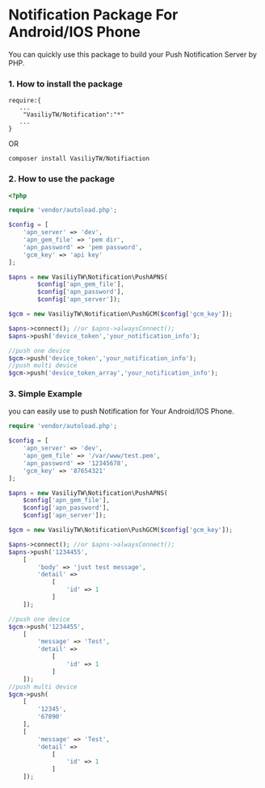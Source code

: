 # Notification Package For Android/IOS Phone

You can quickly use this package to build your Push Notification Server by PHP.

### 1. How to install the package

```
require:{
   ...
    "VasiliyTW/Notification":"*"
   ...
}
```
OR 
```
composer install VasiliyTW/Notifiaction
```

### 2. How to use the package 

```php
<?php

require 'vendor/autoload.php';

$config = [
    'apn_server' => 'dev',
    'apn_gem_file' => 'pem dir',
    'apn_password' => 'pem password',
    'gcm_key' => 'api key'
];

$apns = new VasiliyTW\Notification\PushAPNS(
        $config['apn_gem_file'],
        $config['apn_password'],
        $config['apn_server']);

$gcm = new VasiliyTW\Notification\PushGCM($config['gcm_key']);

$apns->connect(); //or $apns->alwaysConnect();
$apns->push('device_token','your_notification_info');

//push one device
$gcm->push('device_token','your_notification_info');
//push multi device
$gcm->push('device_token_array','your_notification_info');

```

### 3. Simple Example
you can easily use to push Notification for Your Android/IOS Phone.

```php
require 'vendor/autoload.php';

$config = [
    'apn_server' => 'dev',
    'apn_gem_file' => '/var/www/test.pem',
    'apn_password' => '12345678',
    'gcm_key' => '87654321'
];

$apns = new VasiliyTW\Notification\PushAPNS(
    $config['apn_gem_file'],
    $config['apn_password'],
    $config['apn_server']);

$gcm = new VasiliyTW\Notification\PushGCM($config['gcm_key']);

$apns->connect(); //or $apns->alwaysConnect();
$apns->push('1234455',
    [
        'body' => 'just test message',
        'detail' =>
            [
                'id' => 1
            ]
    ]);

//push one device
$gcm->push('1234455',
    [
        'message' => 'Test',
        'detail' =>
            [
                'id' => 1
            ]
    ]);
//push multi device
$gcm->push(
    [
        '12345',
        '67890'
    ],
    [
        'message' => 'Test',
        'detail' =>
            [
                'id' => 1
            ]
    ]);
```